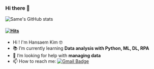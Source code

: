 ### Hi there 👋

![Same's GitHub stats](https://github-readme-stats.vercel.app/api?username=saemsaemoo&theme=calm)
#### [![Hits](https://hits.seeyoufarm.com/api/count/incr/badge.svg?url=https%3A%2F%2Fgithub.com%2Fsaemsaemoo%2Fhit-counter&count_bg=%23EA902D&title_bg=%237C7D7F&icon=&icon_color=%23E7E7E7&title=hits&edge_flat=false)](https://hits.seeyoufarm.com)

- Hi ! I'm Hansaem Kim 🤓
- 📚 I’m currently learning **Data analysis with Python, ML, DL, RPA**
- 🤔 I’m looking for help with **managing data**
- 📫 How to reach me: [![Gmail Badge](https://img.shields.io/badge/Gmail-d14836?style=flat-square&logo=Gmail&logoColor=white&link=mailto:hansaemeee@gmail.com)](mailto:hansaemeee@gmail.com)
